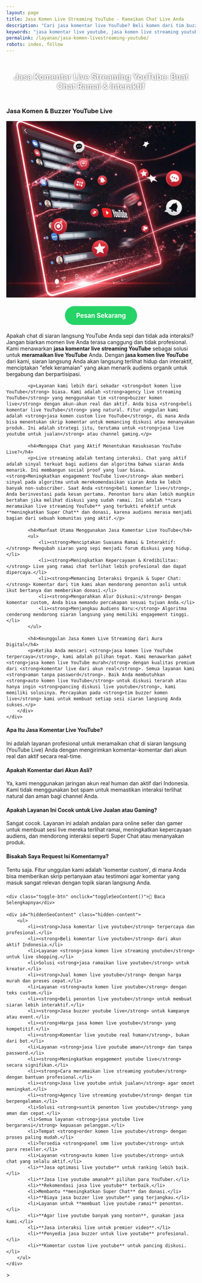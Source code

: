 ```yaml
---
layout: page
title: Jasa Komen Live Streaming YouTube - Ramaikan Chat Live Anda
description: "Cari jasa komentar live YouTube? Beli komen dari tim buzzer untuk ramaikan chat YouTube Live Anda. Layanan auto komen custom, aman, dan murah untuk meningkatkan engagement & Super Chat."
keywords: "jasa komentar live youtube, jasa komen live streaming youtube, beli komentar live youtube, jual komen live youtube, auto komen live youtube, bot komen live youtube, jasa ramaikan live youtube, cara meramaikan chat live youtube, membuat live youtube interaktif, meningkatkan engagement youtube live, agar chat live youtube ramai, jasa pancing diskusi live youtube, meningkatkan super chat youtube, jasa live youtube untuk jualan, cara meramaikan live streaming youtube, jasa buzzer live youtube, tim buzzer komen live, sewa buzzer untuk youtube live, komentar live dari akun real, jasa komen custom live youtube"
permalink: /layanan/jasa-komen-livestreaming-youtube/
robots: index, follow
---
```


<script type="application/ld+json">
{
  "@context": "https://schema.org",
  "@graph": [
    {
      "@type": "WebSite",
      "@id": "https://auradigital.id/#website",
      "url": "https://auradigital.id/",
      "name": "auradigital.id"
    },
    {
      "@type": "WebPage",
      "@id": "https://auradigital.id/layanan/jasa-komen-livestreaming-youtube/#webpage",
      "url": "https://auradigital.id/layanan/jasa-komen-livestreaming-youtube/",
      "name": "Jasa Komentar Live YouTube | Buat Chat Ramai & Interaktif",
      "isPartOf": {
        "@id": "https://auradigital.id/#website"
      },
      "breadcrumb": {
        "@id": "https://auradigital.id/layanan/jasa-komen-livestreaming-youtube/#breadcrumb"
      },
      "description": "Butuh jasa komentar untuk meramaikan Live YouTube? Kami adalah solusi untuk menambah komentar custom dari akun real. Layanan buzzer YouTube Live terpercaya untuk meningkatkan interaksi."
    },
    {
      "@type": "Service",
      "name": "Jasa Komentar Live Streaming YouTube",
      "serviceType": "Social Media Marketing",
      "provider": {
        "@type": "WebSite",
        "name": "auradigital.id",
        "url": "https://auradigital.id/"
      },
      "areaServed": {
        "@type": "Country",
        "name": "Indonesia"
      },
      "description": "Jasa tambah komentar custom dari akun real human untuk membuat siaran langsung (YouTube Live) Anda terlihat ramai, profesional, dan interaktif, terutama untuk kebutuhan live jualan dan gaming."
    },
    {
      "@type": "Product",
      "name": "Paket Komentar untuk Live YouTube",
      "image": "https://raw.githubusercontent.com/AzkaAtta/azkaatta.github.io/main/image/jasa-komen-livestreaming-youtube.webp",
      "description": "Beli paket komentar untuk siaran langsung di YouTube. Dikerjakan oleh tim buzzer profesional untuk membuat chat live terlihat ramai, aktif, dan memancing interaksi organik serta Super Chat.",
      "brand": {
        "@type": "Brand",
        "name": "auradigital.id"
      },
      "offers": {
        "@type": "Offer",
        "priceCurrency": "IDR",
        "price": "5000",
        "availability": "https://schema.org/InStock",
        "url": "https://auradigital.id/layanan/jasa-komen-livestreaming-youtube/"
      }
    },
    {
      "@type": "BreadcrumbList",
      "@id": "https://auradigital.id/layanan/jasa-komen-livestreaming-youtube/#breadcrumb",
      "itemListElement": [
        {
          "@type": "ListItem",
          "position": 1,
          "name": "Home",
          "item": "https://auradigital.id/"
        },
        {
          "@type": "ListItem",
          "position": 2,
          "name": "Layanan",
          "item": "https://auradigital.id/layanan/"
        },
        {
          "@type": "ListItem",
          "position": 3,
          "name": "Jasa Komen Live Streaming YouTube",
          "item": "https://auradigital.id/layanan/jasa-komen-livestreaming-youtube/"
        }
      ]
    },
    {
      "@type": "FAQPage",
      "mainEntity": [
        {
          "@type": "Question",
          "name": "Apa itu Jasa Komentar Live YouTube?",
          "acceptedAnswer": {
            "@type": "Answer",
            "text": "Ini adalah layanan di mana tim kami mengirimkan komentar secara real-time ke siaran langsung YouTube Anda. Tujuannya adalah untuk membuat chat terlihat ramai, aktif, dan interaktif."
          }
        },
        {
          "@type": "Question",
          "name": "Apakah layanan ini cocok untuk live jualan atau gaming?",
          "acceptedAnswer": {
            "@type": "Answer",
            "text": "Sangat cocok. Layanan ini sering digunakan untuk live shopping atau live gaming untuk menciptakan suasana ramai, meningkatkan kepercayaan audiens, dan mendorong interaksi seperti Super Chat atau menanyakan produk."
          }
        },
        {
          "@type": "Question",
          "name": "Bisakah saya menentukan isi komentarnya (custom)?",
          "acceptedAnswer": {
            "@type": "Answer",
            "text": "Tentu saja. Anda bisa memberikan skrip atau arahan komentar yang spesifik agar relevan dengan topik live streaming Anda, misalnya untuk menanyakan produk, memberikan testimoni, atau memancing diskusi."
          }
        }
      ]
    }
  ]
}
</script>

<h2 style="text-align: center; color: #fff; text-shadow: 0 0 4px rgba(0,0,0,0.7); padding: 20px 15px;">
    Jasa Komentar Live Streaming YouTube: Buat Chat Ramai & Interaktif
</h2>

<div class="jasa-top-komen-tiktok-container">
    <div class="service-card" id="jasa-komen-livestreaming-youtube-card" onclick="toggleService(this)">
        <h3>Jasa Komen & Buzzer YouTube Live</h3>
        <img src="https://raw.githubusercontent.com/AzkaAtta/azkaatta.github.io/main/image/jasa-komen-livestreaming-youtube.webp" alt="Jasa Komentar Live Streaming YouTube" style="max-width:100%; height:auto;" loading="lazy">
        <a href="https://wa.me/62895402343693?text=Halo,%20saya%20tertarik%20dengan%20Jasa%20Komen%20Live%20Streaming%20YouTube.%20Bisa%20info%20lebih%20lanjut?" target="_blank" class="whatsapp-button" style="display: block; width: fit-content; margin: 20px auto; padding: 15px 30px; background-color: #25D366; color: white; text-align: center; text-decoration: none; border-radius: 50px; font-size: 1.2em; font-weight: bold; transition: background-color 0.3s ease;">
            Pesan Sekarang
        </a>
        <div class="service-description">
            <p>Apakah chat di siaran langsung YouTube Anda sepi dan tidak ada interaksi? Jangan biarkan momen live Anda terasa canggung dan tidak profesional. Kami menawarkan <strong>jasa komentar live streaming YouTube</strong> sebagai solusi untuk <strong>meramaikan live YouTube</strong> Anda. Dengan <strong>jasa komen live YouTube</strong> dari kami, siaran langsung Anda akan langsung terlihat hidup dan interaktif, menciptakan "efek keramaian" yang akan menarik audiens organik untuk bergabung dan berpartisipasi.</p>

            <p>Layanan kami lebih dari sekadar <strong>bot komen live YouTube</strong> biasa. Kami adalah <strong>agency live streaming YouTube</strong> yang menggunakan tim <strong>buzzer komen live</strong> dengan akun-akun real dan aktif. Anda bisa <strong>beli komentar live YouTube</strong> yang natural. Fitur unggulan kami adalah <strong>jasa komen custom live YouTube</strong>, di mana Anda bisa menentukan skrip komentar untuk memancing diskusi atau menanyakan produk. Ini adalah strategi jitu, terutama untuk <strong>jasa live youtube untuk jualan</strong> atau channel gaming.</p>

            <h4>Mengapa Chat yang Aktif Menentukan Kesuksesan YouTube Live?</h4>
            <p>Live streaming adalah tentang interaksi. Chat yang aktif adalah sinyal terkuat bagi audiens dan algoritma bahwa siaran Anda menarik. Ini membangun social proof yang luar biasa. <strong>Meningkatkan engagement YouTube live</strong> akan memberi sinyal pada algoritma untuk merekomendasikan siaran Anda ke lebih banyak non-subscriber. Saat Anda <strong>beli komentar live</strong>, Anda berinvestasi pada kesan pertama. Penonton baru akan lebih mungkin bertahan jika melihat diskusi yang sudah ramai. Ini adalah **cara meramaikan live streaming YouTube** yang terbukti efektif untuk **meningkatkan Super Chat** dan donasi, karena audiens merasa menjadi bagian dari sebuah komunitas yang aktif.</p>

            <h4>Manfaat Utama Menggunakan Jasa Komentar Live YouTube</h4>
            <ul>
                <li><strong>Menciptakan Suasana Ramai & Interaktif:</strong> Mengubah siaran yang sepi menjadi forum diskusi yang hidup.</li>
                <li><strong>Meningkatkan Kepercayaan & Kredibilitas:</strong> Live yang ramai chat terlihat lebih profesional dan dapat dipercaya.</li>
                <li><strong>Memancing Interaksi Organik & Super Chat:</strong> Komentar dari tim kami akan mendorong penonton asli untuk ikut bertanya dan memberikan donasi.</li>
                <li><strong>Mengarahkan Alur Diskusi:</strong> Dengan komentar custom, Anda bisa memandu percakapan sesuai tujuan Anda.</li>
                <li><strong>Menjangkau Audiens Baru:</strong> Algoritma cenderung mendorong siaran langsung yang memiliki engagement tinggi.</li>
            </ul>

            <h4>Keunggulan Jasa Komen Live Streaming dari Aura Digital</h4>
            <p>Ketika Anda mencari <strong>jasa komen live YouTube terpercaya</strong>, kami adalah pilihan tepat. Kami menawarkan paket <strong>jasa komen live YouTube murah</strong> dengan kualitas premium dari <strong>komentar live dari akun real</strong>. Semua layanan kami <strong>aman tanpa password</strong>. Baik Anda membutuhkan <strong>auto komen live YouTube</strong> untuk diskusi terarah atau hanya ingin <strong>pancing diskusi live youtube</strong>, kami memiliki solusinya. Percayakan pada <strong>tim buzzer komen live</strong> kami untuk membuat setiap sesi siaran langsung Anda sukses.</p>
        </div>
    </div>
</div>

<style>
  /* Struktur CSS Anda tidak diubah */
</style>

<div class="accordion">
  <div class="accordion-item">
    <div class="accordion-title"><h4>Apa Itu Jasa Komentar Live YouTube?</h4></div>
    <div class="accordion-content">
      Ini adalah layanan profesional untuk meramaikan chat di siaran langsung (YouTube Live) Anda dengan mengirimkan komentar-komentar dari akun real dan aktif secara real-time.
    </div>
  </div>

  <div class="accordion-item">
    <div class="accordion-title"><h4>Apakah Komentar dari Akun Asli?</h4></div>
    <div class="accordion-content">
      Ya, kami menggunakan jaringan akun real human dan aktif dari Indonesia. Kami tidak menggunakan bot spam untuk memastikan interaksi terlihat natural dan aman bagi channel Anda.
    </div>
  </div>

  <div class="accordion-item">
    <div class="accordion-title"><h4>Apakah Layanan Ini Cocok untuk Live Jualan atau Gaming?</h4></div>
    <div class="accordion-content">
      Sangat cocok. Layanan ini adalah andalan para online seller dan gamer untuk membuat sesi live mereka terlihat ramai, meningkatkan kepercayaan audiens, dan mendorong interaksi seperti Super Chat atau menanyakan produk.
    </div>
  </div>
  
  <div class="accordion-item">
    <div class="accordion-title"><h4>Bisakah Saya Request Isi Komentarnya?</h4></div>
    <div class="accordion-content">
      Tentu saja. Fitur unggulan kami adalah 'komentar custom', di mana Anda bisa memberikan skrip pertanyaan atau testimoni agar komentar yang masuk sangat relevan dengan topik siaran langsung Anda.
    </div>
  </div>
</div>

<script>
  // Struktur JS Anda tidak diubah
</script>


<style>
  // Struktur CSS Anda tidak diubah
</style>

<div class="toggle-container">

    <div class="toggle-btn" onclick="toggleSeoContent()">📌 Baca Selengkapnya</div>
    
    <div id="hiddenSeoContent" class="hidden-content">
        <ul>
            <li><strong>Jasa komentar live youtube</strong> terpercaya dan profesional.</li>
            <li><strong>Beli komentar live youtube</strong> dari akun aktif Indonesia.</li>
            <li>Layanan <strong>jasa komen live streaming youtube</strong> untuk live shopping.</li>
            <li>Solusi <strong>jasa ramaikan live youtube</strong> untuk kreator.</li>
            <li><strong>Jual komen live youtube</strong> dengan harga murah dan proses cepat.</li>
            <li>Layanan <strong>auto komen live youtube</strong> dengan teks custom.</li>
            <li><strong>Beli penonton live youtube</strong> untuk membuat siaran lebih interaktif.</li>
            <li><strong>Jasa buzzer youtube live</strong> untuk kampanye atau event.</li>
            <li><strong>Harga jasa komen live youtube</strong> yang kompetitif.</li>
            <li><strong>Komentar live youtube real human</strong>, bukan dari bot.</li>
            <li>Layanan <strong>jasa live youtube aman</strong> dan tanpa password.</li>
            <li><strong>Meningkatkan engagement youtube live</strong> secara signifikan.</li>
            <li><strong>Cara meramaikan live streaming youtube</strong> dengan bantuan profesional.</li>
            <li><strong>Jasa live youtube untuk jualan</strong> agar omzet meningkat.</li>
            <li><strong>Agency live streaming youtube</strong> dengan tim berpengalaman.</li>
            <li>Solusi <strong>suntik penonton live youtube</strong> yang aman dan cepat.</li>
            <li>Semua layanan <strong>jasa youtube live bergaransi</strong> kepuasan pelanggan.</li>
            <li>Tempat <strong>order komen live youtube</strong> dengan proses paling mudah.</li>
            <li>Tersedia <strong>panel smm live youtube</strong> untuk para reseller.</li>
            <li>Layanan <strong>auto komen live youtube</strong> untuk chat yang selalu aktif.</li>
            <li>**Jasa optimasi live youtube** untuk ranking lebih baik.</li>
            <li>**Jasa live youtube amanah** pilihan para YouTuber.</li>
            <li>**Rekomendasi jasa live youtube** terbaik.</li>
            <li>Membantu **meningkatkan Super Chat** dan donasi.</li>
            <li>**Biaya jasa buzzer live youtube** yang terjangkau.</li>
            <li>Layanan untuk **membuat live youtube ramai** penonton.</li>
            <li>**Agar live youtube banyak yang nonton**, gunakan jasa kami.</li>
            <li>**Jasa interaksi live untuk premier video**.</li>
            <li>**Penyedia jasa buzzer untuk live youtube** profesional.</li>
            <li>**Komentar custom live youtube** untuk pancing diskusi.</li>
        </ul>
    </div>
</div>

<style>
    .toggle-container {
        margin-top: 20px; 
    }
    .toggle-btn {
        cursor: pointer;
        /* Warna tombol diubah agar kontras dengan background gelap */
        color: #67e8f9; /* Biru Cyan Terang */
        text-decoration: underline;
        display: inline-block;
        font-weight: bold;
        text-shadow: 0 1px 2px rgba(0,0,0,0.5);
    }
    .hidden-content {
        /* KUNCI #1: Konten disembunyikan di awal */
        display: none; 
        
        /* KUNCI #2: Style diubah menjadi transparan & teks putih */
        background: rgba(0, 0, 0, 0.25); /* Background semi-transparan gelap */
        backdrop-filter: blur(8px);
        color: #ffffff; /* Warna teks utama menjadi putih */
        border: 1px solid rgba(255, 255, 255, 0.15); /* Border efek kaca */
        
        margin-top: 15px;
        padding: 20px;
        border-radius: 12px;
        text-shadow: 0 1px 2px rgba(0,0,0,0.5); /* Bayangan agar teks mudah dibaca */
    }
    .hidden-content ul {
        margin: 0;
        padding-left: 20px;
    }
    .hidden-content li {
        margin-bottom: 8px;
    }
    .hidden-content strong {
        color: #93c5fd; /* Warna biru muda untuk keyword */
    }
</style>>

<script>
    function toggleSeoContent() {
        var content = document.getElementById("hiddenSeoContent");
        var button = document.querySelector(".toggle-btn");
        
        // Cek apakah konten sedang tersembunyi atau tidak
        if (content.style.display === "none" || content.style.display === "") {
            content.style.display = "block";
            button.textContent = "📌 Tutup Selengkapnya";
        } else {
            content.style.display = "none";
            button.textContent = "📌 Baca Selengkapnya";
        }
    }
</script>
<script>
    // Struktur JS Anda tidak diubah
</script>
